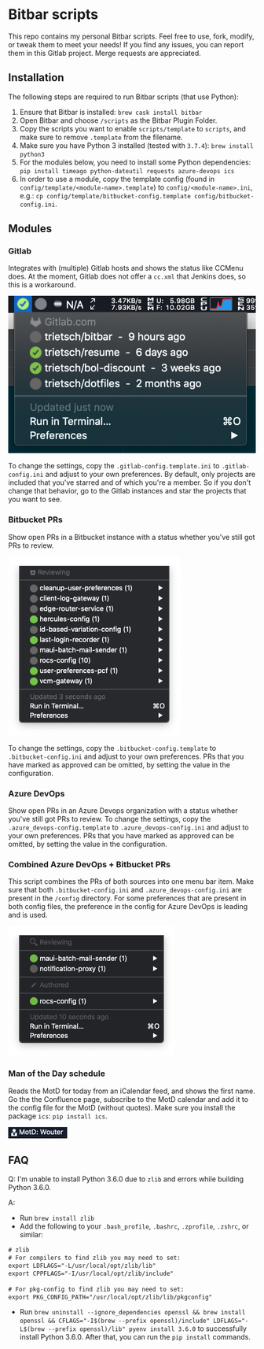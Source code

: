 # Bitbar scripts
This repo contains my personal Bitbar scripts. Feel free to use, fork, modify, or tweak them to meet your needs! If you find any issues, you can report them in this Gitlab project. Merge requests are appreciated.

## Installation
The following steps are required to run Bitbar scripts (that use Python):
1. Ensure that Bitbar is installed: `brew cask install bitbar`
1. Open Bitbar and choose `/scripts` as the Bitbar Plugin Folder.
1. Copy the scripts you want to enable `scripts/template` to `scripts`, and make sure to remove `.template` from the filename.
1. Make sure you have Python 3 installed (tested with `3.7.4`): `brew install python3`
1. For the modules below, you need to install some Python dependencies: `pip install timeago python-dateutil requests azure-devops ics`
1. In order to use a module, copy the template config (found in `config/template/<module-name>.template`) to `config/<module-name>.ini`, e.g.: `cp config/template/bitbucket-config.template config/bitbucket-config.ini`.

## Modules
### Gitlab
Integrates with (multiple) Gitlab hosts and shows the status like CCMenu does. At the moment, Gitlab does not offer a `cc.xml` that Jenkins does, so this is a workaround.

![](assets/gitlab.png)

To change the settings, copy the `.gitlab-config.template.ini` to `.gitlab-config.ini` and adjust to your own preferences. By default, only projects are included that you've starred and of which you're a member. So if you don't change that behavior, go to the Gitlab instances and star the projects that you want to see.

### Bitbucket PRs
Show open PRs in a Bitbucket instance with a status whether you've still got PRs to review.

![](assets/bitbucket-prs.png)

To change the settings, copy the `.bitbucket-config.template` to `.bitbucket-config.ini` and adjust to your own preferences. PRs that you have marked as approved can be omitted, by setting the value in the configuration.

### Azure DevOps
Show open PRs in an Azure Devops organization with a status whether you've still got PRs to review.
To change the settings, copy the `.azure_devops-config.template` to `.azure_devops-config.ini` and adjust to your own preferences. PRs that you have marked as approved can be omitted, by setting the value in the configuration.

### Combined Azure DevOps + Bitbucket PRs
This script combines the PRs of both sources into one menu bar item. Make sure that both `.bitbucket-config.ini` and `.azure_devops-config.ini` are present in the `/config` directory. For some preferences that are present in both config files, the preference in the config for Azure DevOps is leading and is used.

![](assets/azure_devops-bitbucket-prs.png)

### Man of the Day schedule
Reads the MotD for today from an iCalendar feed, and shows the first name. Go the the Confluence page, subscribe to the MotD calendar and add it to the config file for the MotD (without quotes). Make sure you install the package `ics`: `pip install ics`.

![](assets/motd.png)

## FAQ

Q: I'm unable to install Python 3.6.0 due to `zlib` and errors while building Python 3.6.0.

A:
- Run `brew install zlib`
- Add the following to your `.bash_profile`, `.bashrc`, `.zprofile`, `.zshrc`, or similar:
```
# zlib
# For compilers to find zlib you may need to set:
export LDFLAGS="-L/usr/local/opt/zlib/lib"
export CPPFLAGS="-I/usr/local/opt/zlib/include"

# For pkg-config to find zlib you may need to set:
export PKG_CONFIG_PATH="/usr/local/opt/zlib/lib/pkgconfig"
```
- Run `brew uninstall --ignore_dependencies openssl && brew install openssl && CFLAGS="-I$(brew --prefix openssl)/include" LDFLAGS="-L$(brew --prefix openssl)/lib" pyenv install 3.6.0` to successfully install Python 3.6.0. After that, you can run the `pip install` commands.
